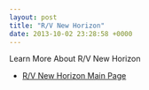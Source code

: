 ```yaml
---
layout: post
title: "R/V New Horizon"
date: 2013-10-02 23:28:58 +0000
---
```

Learn More About R/V New Horizon

  * [R/V New Horizon Main Page](http://shipsked.ucsd.edu/Ships/new_horizon/)


